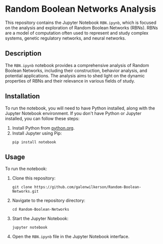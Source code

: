 # Random Boolean Networks Analysis

This repository contains the Jupyter Notebook `RBN.ipynb`, which is focused on the analysis and exploration of Random Boolean Networks (RBNs). RBNs are a model of computation often used to represent and study complex systems, genetic regulatory networks, and neural networks.

## Description

The `RBN.ipynb` notebook provides a comprehensive analysis of Random Boolean Networks, including their construction, behavior analysis, and potential applications. The analysis aims to shed light on the dynamic properties of RBNs and their relevance in various fields of study.

## Installation

To run the notebook, you will need to have Python installed, along with the Jupyter Notebook environment. If you don't have Python or Jupyter installed, you can follow these steps:

1. Install Python from [python.org](https://www.python.org/downloads/).
2. Install Jupyter using Pip:
   ```
   pip install notebook
   ```

## Usage

To run the notebook:

1. Clone this repository:
   ```
   git clone https://github.com/galenwilkerson/Random-Boolean-Networks.git
   ```
2. Navigate to the repository directory:
   ```
   cd Random-Boolean-Networks
   ```
3. Start the Jupyter Notebook:
   ```
   jupyter notebook
   ```
4. Open the `RBN.ipynb` file in the Jupyter Notebook interface.

